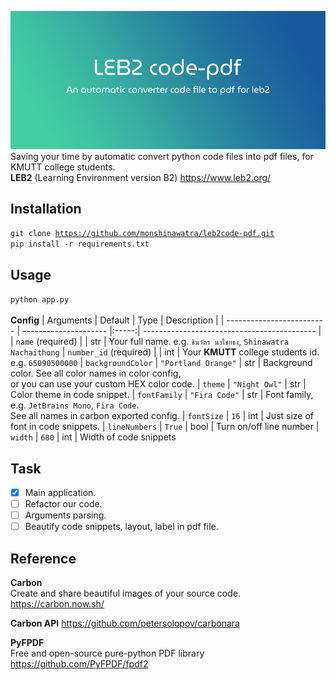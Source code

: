 ![preview](preview/banner.png)
<br> Saving your time by automatic convert python code files into pdf files, for KMUTT college students.
<br> **LEB2** (Learning Environment version B2) https://www.leb2.org/
## Installation
<code>git clone https://github.com/monshinawatra/leb2code-pdf.git</code>
<br><code>pip install -r requirements.txt</code>

## Usage
<code>python app.py</code>
<br>
<br> **Config**
|          Arguments        |   Default             | Type  |  Description |
| ------------------------- | --------------------- |:-----:| ------------------------------------------- |
| `name` (required)         |                       | str   | Your full name. e.g. `ชินวัตร นาไชยธง`, `Shinawatra Nachaithong`
| `number_id` (required)    |                       | int   | Your **KMUTT** college students id. e.g.  `65090500000`
| `backgroundColor`         | `"Portland Orange"`   | str   | Background color. See all color names in color config, <br>or you can use your custom HEX color code. 
| `theme`                   | `"Night Owl"`         | str   | Color theme in code snippet.
| `fontFamily`              | `"Fira Code"`         | str   | Font family, e.g. `JetBrains Mono`, `Fira Code`. <br>See all names in carbon exported config.
| `fontSize`                | `16`                  | int   | Just size of font in code snippets.
| `lineNumbers`             | `True`                | bool  | Turn on/off line number
| `width`                   | `680`                 | int   | Width of code snippets

## Task
- [x] Main application.
- [ ] Refactor our code.
- [ ] Arguments parsing.
- [ ] Beautify code snippets, layout, label in pdf file.

## Reference
**Carbon** <br>
Create and share beautiful images of your source code.
https://carbon.now.sh/

**Carbon API**
https://github.com/petersolopov/carbonara

**PyFPDF** <br>
Free and open-source pure-python PDF library
https://github.com/PyFPDF/fpdf2
